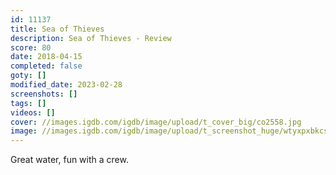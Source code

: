 ```yaml
---
id: 11137
title: Sea of Thieves
description: Sea of Thieves - Review
score: 80
date: 2018-04-15
completed: false
goty: []
modified_date: 2023-02-28
screenshots: []
tags: []
videos: []
cover: //images.igdb.com/igdb/image/upload/t_cover_big/co2558.jpg
image: //images.igdb.com/igdb/image/upload/t_screenshot_huge/wtyxpxbkcsviixw7qoqn.jpg
---
```

Great water, fun with a crew.